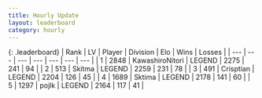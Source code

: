 ```yaml
---
title: Hourly Update
layout: leaderboard
category: hourly
---
```


{: .leaderboard}
| Rank | LV | Player | Division | Elo | Wins | Losses |
| --- | --- | --- | --- | --- | --- | --- |
| <span data-change="0">1</span> | 2848 | <span title="ID: 164871">KawashiroNitori</span> | LEGEND | <span data-change="0">2275</span> | <span data-change="0">241</span> | <span data-change="0">94</span> |
| <span data-change="0">2</span> | 513 | <span title="ID: 402846">Skitma</span> | LEGEND | <span data-change="18">2259</span> | <span data-change="4">231</span> | <span data-change="0">78</span> |
| <span data-change="0">3</span> | 491 | <span title="ID: 665674">Crisptian</span> | LEGEND | <span data-change="0">2204</span> | <span data-change="0">126</span> | <span data-change="0">45</span> |
| <span data-change="0">4</span> | 1689 | <span title="ID: 353063">Sktima</span> | LEGEND | <span data-change="0">2178</span> | <span data-change="0">141</span> | <span data-change="0">60</span> |
| <span data-change="0">5</span> | 1297 | <span title="ID: 4783">pojlk</span> | LEGEND | <span data-change="0">2164</span> | <span data-change="0">117</span> | <span data-change="0">41</span> |